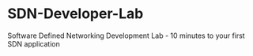 # SDN-Developer-Lab
Software Defined Networking Development Lab - 10 minutes to your first SDN application
